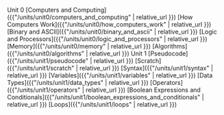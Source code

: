 
Unit 0
[Computers and Computing]({{"/units/unit0/computers_and_computing" | relative_url }})
[How Computers Work]({{"/units/unit0/how_computers_work" | relative_url }})
[Binary and ASCII]({{"/units/unit0/binary_and_ascii" | relative_url }})
[Logic and Processors]({{"/units/unit0/logic_and_processors" | relative_url }})
[Memory]({{"/units/unit0/memory" | relative_url }})
[Algorithms]({{"/units/unit0/algorithms" | relative_url }})
Unit 1
[Pseudocode]({{"/units/unit1/pseudocode" | relative_url }})
[Scratch]({{"/units/unit1/scratch" | relative_url }})
[Syntax]({{"/units/unit1/syntax" | relative_url }})
[Variables]({{"/units/unit1/variables" | relative_url }})
[Data Types]({{"/units/unit1/data_types" | relative_url }})
[Operators]({{"/units/unit1/operators" | relative_url }})
[Boolean Expressions and Conditionals]({{"/units/unit1/boolean_expressions_and_conditionals" | relative_url }})
[Loops]({{"/units/unit1/loops" | relative_url }})
